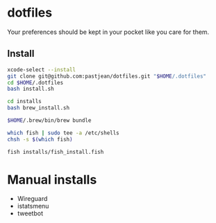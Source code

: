 # dotfiles

Your preferences should be kept in your pocket like you care for them.

## Install

```sh
xcode-select --install
git clone git@github.com:pastjean/dotfiles.git "$HOME/.dotfiles"
cd $HOME/.dotfiles
bash install.sh

cd installs
bash brew_install.sh

$HOME/.brew/bin/brew bundle

which fish | sudo tee -a /etc/shells
chsh -s $(which fish)

fish installs/fish_install.fish

```

# Manual installs

- Wireguard
- istatsmenu
- tweetbot
